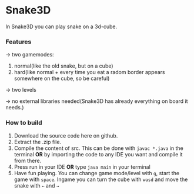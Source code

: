 # Snake3D
In Snake3D you can play snake on a 3d-cube.

### Features
→ two gamemodes:
1. normal(like the old snake, but on a cube)
2. hard(like normal + every time you eat a radom border appears somewhere on the cube, so be careful)

→ two levels

→ no external libraries needed(Snake3D has already everything on board it needs.)

### How to build
1. Download the source code here on github.
2. Extract the .zip file.
3. Compile the content of src. This can be done with `javac *.java` in the terminal **OR** by importing the code to any IDE you want and compile it from there.
4. Press run in your IDE **OR** type `java main` in your terminal
5. Have fun playing. You can change game mode/level with `g`, start the game with `space`. Ingame you can turn the cube with `wasd` and move the snake with `←` and `→`
